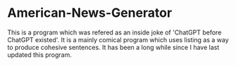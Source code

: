 # American-News-Generator
This is a program which was refered as an inside joke of 'ChatGPT before ChatGPT existed'. It is a mainly comical program which uses listing as a way to produce cohesive sentences. It has been a long while since I have last updated this program.
